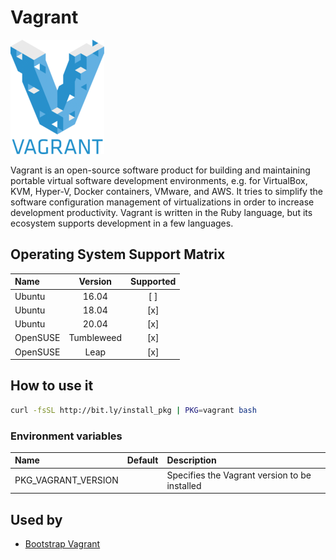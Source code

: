 # Vagrant

![Logo](../../docs/img/vagrant.png)

Vagrant is an open-source software product for building and
maintaining portable virtual software development environments, e.g.
for VirtualBox, KVM, Hyper-V, Docker containers, VMware, and AWS. It
tries to simplify the software configuration management of
virtualizations in order to increase development productivity. Vagrant
is written in the Ruby language, but its ecosystem supports
development in a few languages.

## Operating System Support Matrix

| Name     |  Version   | Supported |
| :------- | :--------: | :-------: |
| Ubuntu   |   16.04    |    [ ]    |
| Ubuntu   |   18.04    |    [x]    |
| Ubuntu   |   20.04    |    [x]    |
| OpenSUSE | Tumbleweed |    [x]    |
| OpenSUSE |    Leap    |    [x]    |

## How to use it

```bash
curl -fsSL http://bit.ly/install_pkg | PKG=vagrant bash
```

### Environment variables

| Name                | Default | Description                                   |
| :------------------ | :------ | :-------------------------------------------- |
| PKG_VAGRANT_VERSION |         | Specifies the Vagrant version to be installed |

## Used by

- [Bootstrap Vagrant](https://github.com/electrocucaracha/bootstrap-vagrant)
